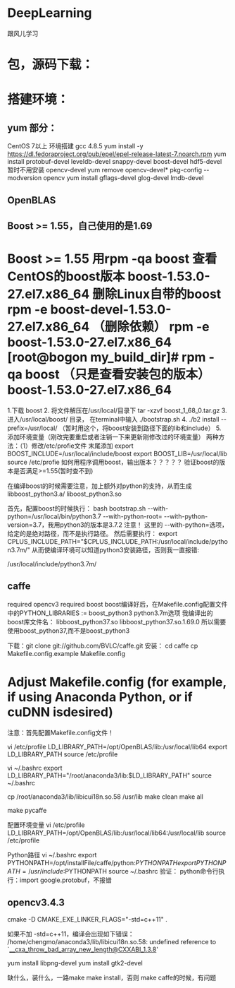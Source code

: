 # DeepLearning
跟风儿学习


# 包，源码下载：

# 搭建环境：

## yum 部分：
CentOS 7以上 环境搭建
gcc 4.8.5
yum install -y https://dl.fedoraproject.org/pub/epel/epel-release-latest-7.noarch.rpm
yum install protobuf-devel leveldb-devel snappy-devel boost-devel hdf5-devel
暂时不用安装 opencv-devel
yum remove opencv-devel*
pkg-config --modversion opencv
yum install gflags-devel glog-devel lmdb-devel


##  OpenBLAS

##  Boost >= 1.55，自己使用的是1.69 

Boost >= 1.55
用rpm -qa boost 查看CentOS的boost版本
boost-1.53.0-27.el7.x86_64
删除Linux自带的boost
rpm -e boost-devel-1.53.0-27.el7.x86_64 （删除依赖）
rpm -e boost-1.53.0-27.el7.x86_64
[root@bogon my_build_dir]# rpm -qa boost （只是查看安装包的版本）
boost-1.53.0-27.el7.x86_64
==========================
1.下载 boost
2. 将文件解压在/usr/local/目录下
tar -xzvf boost_1_68_0.tar.gz
3. 进入/usr/local/boost/ 目录， 在terminal中输入
./bootstrap.sh
4.
./b2 install --prefix=/usr/local/ （暂时用这个，将boost安装到路径下面的lib和include）
5.
添加环境变量（刚改完要重启或者注销一下来更新刚修改过的环境变量）
两种方法：（1）修改/etc/profie文件 末尾添加
export BOOST_INCLUDE=/usr/local/include/boost
export BOOST_LIB=/usr/local/lib
source /etc/profie
如何用程序调用boost，输出版本？？？？？
验证boost的版本是否满足>=1.55(暂时查不到)

在编译boost的时候需要注意，加上额外对python的支持，从而生成libboost_python3.a/ liboost_python3.so

首先，配置boost的时候执行：
bash bootstrap.sh --with-python=/usr/local/bin/python3.7 --with-python-root= --with-python-version=3.7，我用python3的版本是3.7.2
注意！ 这里的 --with-python=选项，给定的是绝对路径，而不是执行路径。
然后需要执行：
export CPLUS_INCLUDE_PATH="$CPLUS_INCLUDE_PATH:/usr/local/include/python3.7m/"
从而使编译环境可以知道python3安装路径，否则我一直报错:

/usr/local/include/python3.7m/

## caffe
required opencv3
required boost
boost编译好后，在Makefile.config配置文件中的PYTHON_LIBRARIES := boost_python3 python3.7m选项
我编译出的boost库文件名：
libboost_python37.so
libboost_python37.so.1.69.0
所以需要使用boost_python37,而不是boost_python3



下载：git clone git://github.com/BVLC/caffe.git
安装：
cd caffe
cp Makefile.config.example Makefile.config
# Adjust Makefile.config (for example, if using Anaconda Python, or if cuDNN isdesired)
注意：首先配置Makefile.config文件！

vi /etc/profile
LD_LIBRARY_PATH=/opt/OpenBLAS/lib:/usr/local/lib64
export LD_LIBRARY_PATH
source /etc/profile

vi ~/.bashrc
export LD_LIBRARY_PATH="/root/anaconda3/lib:$LD_LIBRARY_PATH"
source ~/.bashrc

cp /root/anaconda3/lib/libicui18n.so.58 /usr/lib
make clean
make all

make pycaffe

配置环境变量
vi /etc/profile
LD_LIBRARY_PATH=/opt/OpenBLAS/lib:/usr/local/lib64:/usr/local/lib
source /etc/profile

Python路径
vi ~/.bashrc
export PYTHONPATH=/opt/installFile/caffe/python:$PYTHONPATH
export PYTHONPATH=/usr/include:$PYTHONPATH
source ~/.bashrc
验证：
python命令行执行：import google.protobuf，不报错

## opencv3.4.3
cmake -D CMAKE_EXE_LINKER_FLAGS="-std=c++11" .

如果不加 -std=c++11，编译会出现如下错误：
/home/chengmo/anaconda3/lib/libicui18n.so.58: undefined reference to `__cxa_throw_bad_array_new_length@CXXABI_1.3.8'

yum install libpng-devel
yum install gtk2-devel

缺什么，装什么，一路make
make install，否则 make caffe的时候，有问题


